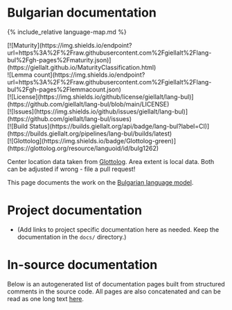 # Bulgarian documentation

<div class="twocolumn map" markdown="1">

{% include_relative language-map.md %}

<div class="badges" markdown="1">
[![Maturity](https://img.shields.io/endpoint?url=https%3A%2F%2Fraw.githubusercontent.com%2Fgiellalt%2Flang-bul%2Fgh-pages%2Fmaturity.json)](https://giellalt.github.io/MaturityClassification.html) <br/>
![Lemma count](https://img.shields.io/endpoint?url=https%3A%2F%2Fraw.githubusercontent.com%2Fgiellalt%2Flang-bul%2Fgh-pages%2Flemmacount.json) <br/>
[![License](https://img.shields.io/github/license/giellalt/lang-bul)](https://github.com/giellalt/lang-bul/blob/main/LICENSE) <br/>
[![Issues](https://img.shields.io/github/issues/giellalt/lang-bul)](https://github.com/giellalt/lang-bul/issues) <br/>
[![Build Status](https://builds.giellalt.org/api/badge/lang-bul?label=CI)](https://builds.giellalt.org/pipelines/lang-bul/builds/latest) <br/>
[![Glottolog](https://img.shields.io/badge/Glottolog-green)](https://glottolog.org/resource/languoid/id/bulg1262)
</div>

Center location data taken from [Glottolog](https://glottolog.org/). Area extent is local data. Both can be adjusted if wrong - file a pull request!

</div>

This page documents the work on the [Bulgarian language model](https://github.com/giellalt/lang-bul). 

# Project documentation

* (Add links to project specific documentation here as needed. Keep the documentation in the `docs/` directory.)

# In-source documentation

Below is an autogenerated list of documentation pages built from structured comments in the source code. All pages are also concatenated and can be read as one long text [here](bul.md).

